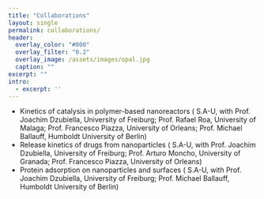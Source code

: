 ```yaml
---
title: "Collaborations"
layout: single
permalink: collaborations/
header:
  overlay_color: "#000"
  overlay_filter: "0.2"
  overlay_image: /assets/images/opal.jpg
  caption: ""
excerpt: ""
intro: 
  - excerpt: ''
---
```


* Kinetics of catalysis in polymer-based nanoreactors ( S.A-U, with Prof. Joachim Dzubiella, University of Freiburg; Prof. Rafael Roa, University of Malaga; Prof. Francesco Piazza, University of Orleans; Prof. Michael Ballauff, Humboldt University of Berlin)
* Release kinetics of drugs from nanoparticles ( S.A-U, with Prof. Joachim Dzubiella, University of Freiburg; Prof. Arturo Moncho, University of Granada; Prof. Francesco Piazza, University of Orleans)
* Protein adsorption on nanoparticles and surfaces ( S.A-U, with Prof. Joachim Dzubiella, University of Freiburg; Prof. Michael Ballauff, Humboldt University of Berlin)
